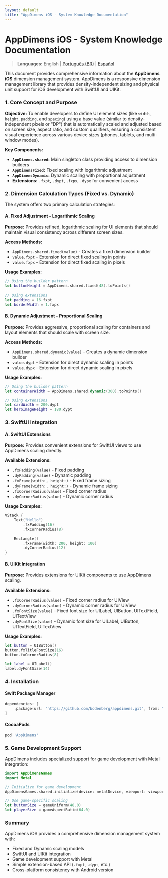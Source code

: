 ```yaml
---
layout: default
title: "AppDimens iOS - System Knowledge Documentation"
---
```


# AppDimens iOS - System Knowledge Documentation

> **Languages:** English | [Português (BR)](LANG/pt-BR/PROMPT_IOS.md) | [Español](LANG/es/PROMPT_IOS.md)

This document provides comprehensive information about the **AppDimens iOS** dimension management system. AppDimens is a responsive dimension management library that provides density-independent sizing and physical unit support for iOS development with SwiftUI and UIKit.

### 1\. Core Concept and Purpose

**Objective:** To enable developers to define UI element sizes (like `width`, `height`, `padding`, and `spacing`) using a base value (similar to density-independent pixels or "DP") that is automatically scaled and adjusted based on screen size, aspect ratio, and custom qualifiers, ensuring a consistent visual experience across various device sizes (phones, tablets, and multi-window modes).

**Key Components:**

  * **`AppDimens.shared`:** Main singleton class providing access to dimension builders
  * **`AppDimensFixed`:** Fixed scaling with logarithmic adjustment
  * **`AppDimensDynamic`:** Dynamic scaling with proportional adjustment
  * **Extensions:** `.fxpt`, `.dypt`, `.fxpx`, `.dypx` for convenient access

### 2\. Dimension Calculation Types (Fixed vs. Dynamic)

The system offers two primary calculation strategies:

#### A. Fixed Adjustment - Logarithmic Scaling

**Purpose:** Provides refined, logarithmic scaling for UI elements that should maintain visual consistency across different screen sizes.

**Access Methods:**
- `AppDimens.shared.fixed(value)` - Creates a fixed dimension builder
- `value.fxpt` - Extension for direct fixed scaling in points
- `value.fxpx` - Extension for direct fixed scaling in pixels

**Usage Examples:**
```swift
// Using the builder pattern
let buttonHeight = AppDimens.shared.fixed(48).toPoints()

// Using extensions
let padding = 16.fxpt
let borderWidth = 1.fxpx
```

#### B. Dynamic Adjustment - Proportional Scaling

**Purpose:** Provides aggressive, proportional scaling for containers and layout elements that should scale with screen size.

**Access Methods:**
- `AppDimens.shared.dynamic(value)` - Creates a dynamic dimension builder
- `value.dypt` - Extension for direct dynamic scaling in points
- `value.dypx` - Extension for direct dynamic scaling in pixels

**Usage Examples:**
```swift
// Using the builder pattern
let containerWidth = AppDimens.shared.dynamic(300).toPoints()

// Using extensions
let cardWidth = 200.dypt
let heroImageHeight = 180.dypt
```

### 3\. SwiftUI Integration

#### A. SwiftUI Extensions

**Purpose:** Provides convenient extensions for SwiftUI views to use AppDimens scaling directly.

**Available Extensions:**
- `.fxPadding(value)` - Fixed padding
- `.dyPadding(value)` - Dynamic padding
- `.fxFrame(width:, height:)` - Fixed frame sizing
- `.dyFrame(width:, height:)` - Dynamic frame sizing
- `.fxCornerRadius(value)` - Fixed corner radius
- `.dyCornerRadius(value)` - Dynamic corner radius

**Usage Examples:**
```swift
VStack {
    Text("Hello")
        .fxPadding(16)
        .fxCornerRadius(8)
    
    Rectangle()
        .fxFrame(width: 200, height: 100)
        .dyCornerRadius(12)
}
```

#### B. UIKit Integration

**Purpose:** Provides extensions for UIKit components to use AppDimens scaling.

**Available Extensions:**
- `.fxCornerRadius(value)` - Fixed corner radius for UIView
- `.dyCornerRadius(value)` - Dynamic corner radius for UIView
- `.fxFontSize(value)` - Fixed font size for UILabel, UIButton, UITextField, UITextView
- `.dyFontSize(value)` - Dynamic font size for UILabel, UIButton, UITextField, UITextView

**Usage Examples:**
```swift
let button = UIButton()
button.fxTitleFontSize(16)
button.fxCornerRadius(8)

let label = UILabel()
label.dyFontSize(14)
```

### 4\. Installation

#### Swift Package Manager
```swift
dependencies: [
    .package(url: "https://github.com/bodenberg/appdimens.git", from: "1.0.5")
]
```

#### CocoaPods
```ruby
pod 'AppDimens'
```

### 5\. Game Development Support

AppDimens includes specialized support for game development with Metal integration:

```swift
import AppDimensGames
import Metal

// Initialize for game development
AppDimensGames.shared.initialize(device: metalDevice, viewport: viewport)

// Use game-specific scaling
let buttonSize = gameUniform(48.0)
let playerSize = gameAspectRatio(64.0)
```

### **Summary**

AppDimens iOS provides a comprehensive dimension management system with:
- Fixed and Dynamic scaling models
- SwiftUI and UIKit integration
- Game development support with Metal
- Simple extension-based API (`.fxpt`, `.dypt`, etc.)
- Cross-platform consistency with Android version
